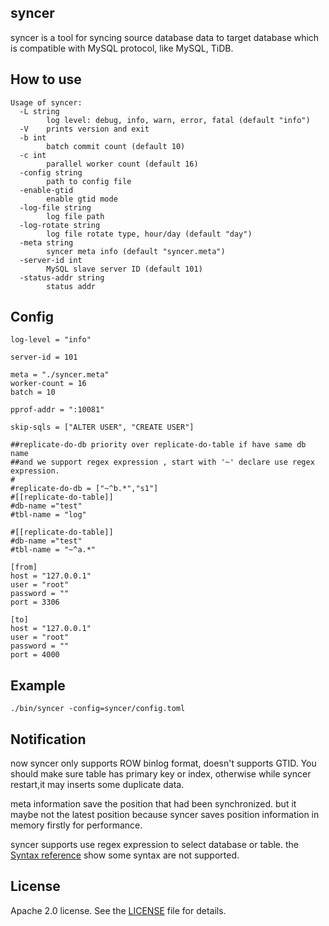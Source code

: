 ## syncer

syncer is a tool for syncing source database data to target database which is compatible with MySQL protocol, like MySQL, TiDB.

## How to use

```
Usage of syncer:
  -L string
        log level: debug, info, warn, error, fatal (default "info")
  -V    prints version and exit
  -b int
        batch commit count (default 10)
  -c int
        parallel worker count (default 16)
  -config string
        path to config file
  -enable-gtid
        enable gtid mode
  -log-file string
        log file path
  -log-rotate string
        log file rotate type, hour/day (default "day")
  -meta string
        syncer meta info (default "syncer.meta")
  -server-id int
        MySQL slave server ID (default 101)
  -status-addr string
        status addr
```

## Config
```
log-level = "info"

server-id = 101

meta = "./syncer.meta"
worker-count = 16
batch = 10

pprof-addr = ":10081"

skip-sqls = ["ALTER USER", "CREATE USER"]

##replicate-do-db priority over replicate-do-table if have same db name
##and we support regex expression , start with '~' declare use regex expression.
#
#replicate-do-db = ["~^b.*","s1"]
#[[replicate-do-table]]
#db-name ="test"
#tbl-name = "log"

#[[replicate-do-table]]
#db-name ="test"
#tbl-name = "~^a.*"

[from]
host = "127.0.0.1"
user = "root"
password = ""
port = 3306

[to]
host = "127.0.0.1"
user = "root"
password = ""
port = 4000
```

## Example

```
./bin/syncer -config=syncer/config.toml
```

## Notification

now syncer only supports ROW binlog format, doesn't supports GTID. You should make sure table has primary key or index, otherwise while syncer restart,it may inserts some duplicate data.

meta information save the position that had been synchronized. but it maybe not the latest position because syncer saves position information in memory firstly for performance.

syncer supports use regex expression to select database or table. the [Syntax reference](https://github.com/google/re2/wiki/Syntax) show some syntax are not supported.

## License
Apache 2.0 license. See the [LICENSE](../LICENSE) file for details.
